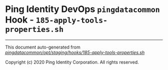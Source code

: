 
# Ping Identity DevOps `pingdatacommon` Hook - `185-apply-tools-properties.sh`

---
This document auto-generated from _[pingdatacommon/opt/staging/hooks/185-apply-tools-properties.sh](https://github.com/pingidentity/pingidentity-docker-builds/blob/master/pingdatacommon/opt/staging/hooks/185-apply-tools-properties.sh)_

Copyright (c) 2020 Ping Identity Corporation. All rights reserved.
